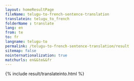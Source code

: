 ```yaml
---
layout: homeResultPage
fileName: telugu-to-french-sentence-translation
translatein: telugu_to_french
folderName : translate
lang: en
from: te
to: fr
langname: telugu-to
permalink: /telugu-to-french-sentence-translation/result
sitemap: false
nointernationalization: true
matchurls: en&&te&&fr
---
```

{% include result/translateinto.html %}

<script src="/js/result/translation.js" data-foldername="{{page.folderName}}" data-lang="{{page.lang}}"></script>
